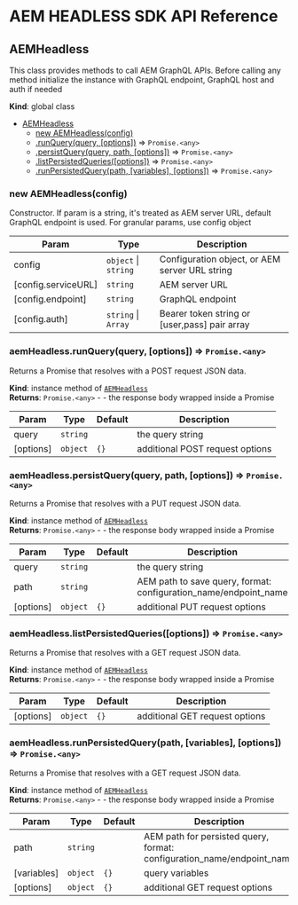 <!--
Copyright 2021 Adobe. All rights reserved.
This file is licensed to you under the Apache License, Version 2.0 (the "License");
you may not use this file except in compliance with the License. You may obtain a copy
of the License at http://www.apache.org/licenses/LICENSE-2.0

Unless required by applicable law or agreed to in writing, software distributed under
the License is distributed on an "AS IS" BASIS, WITHOUT WARRANTIES OR REPRESENTATIONS
OF ANY KIND, either express or implied. See the License for the specific language
governing permissions and limitations under the License.
-->
# AEM HEADLESS SDK API Reference

<a name="AEMHeadless"></a>

## AEMHeadless
This class provides methods to call AEM GraphQL APIs.
Before calling any method initialize the instance
with GraphQL endpoint, GraphQL host and auth if needed

**Kind**: global class  

* [AEMHeadless](#AEMHeadless)
    * [new AEMHeadless(config)](#new_AEMHeadless_new)
    * [.runQuery(query, [options])](#AEMHeadless+runQuery) ⇒ <code>Promise.&lt;any&gt;</code>
    * [.persistQuery(query, path, [options])](#AEMHeadless+persistQuery) ⇒ <code>Promise.&lt;any&gt;</code>
    * [.listPersistedQueries([options])](#AEMHeadless+listPersistedQueries) ⇒ <code>Promise.&lt;any&gt;</code>
    * [.runPersistedQuery(path, [variables], [options])](#AEMHeadless+runPersistedQuery) ⇒ <code>Promise.&lt;any&gt;</code>

<a name="new_AEMHeadless_new"></a>

### new AEMHeadless(config)
Constructor.
If param is a string, it's treated as AEM server URL, default GraphQL endpoint is used.
For granular params, use config object


| Param | Type | Description |
| --- | --- | --- |
| config | <code>object</code> \| <code>string</code> | Configuration object, or AEM server URL string |
| [config.serviceURL] | <code>string</code> | AEM server URL |
| [config.endpoint] | <code>string</code> | GraphQL endpoint |
| [config.auth] | <code>string</code> \| <code>Array</code> | Bearer token string or [user,pass] pair array |

<a name="AEMHeadless+runQuery"></a>

### aemHeadless.runQuery(query, [options]) ⇒ <code>Promise.&lt;any&gt;</code>
Returns a Promise that resolves with a POST request JSON data.

**Kind**: instance method of [<code>AEMHeadless</code>](#AEMHeadless)  
**Returns**: <code>Promise.&lt;any&gt;</code> - - the response body wrapped inside a Promise  

| Param | Type | Default | Description |
| --- | --- | --- | --- |
| query | <code>string</code> |  | the query string |
| [options] | <code>object</code> | <code>{}</code> | additional POST request options |

<a name="AEMHeadless+persistQuery"></a>

### aemHeadless.persistQuery(query, path, [options]) ⇒ <code>Promise.&lt;any&gt;</code>
Returns a Promise that resolves with a PUT request JSON data.

**Kind**: instance method of [<code>AEMHeadless</code>](#AEMHeadless)  
**Returns**: <code>Promise.&lt;any&gt;</code> - - the response body wrapped inside a Promise  

| Param | Type | Default | Description |
| --- | --- | --- | --- |
| query | <code>string</code> |  | the query string |
| path | <code>string</code> |  | AEM path to save query, format: configuration_name/endpoint_name |
| [options] | <code>object</code> | <code>{}</code> | additional PUT request options |

<a name="AEMHeadless+listPersistedQueries"></a>

### aemHeadless.listPersistedQueries([options]) ⇒ <code>Promise.&lt;any&gt;</code>
Returns a Promise that resolves with a GET request JSON data.

**Kind**: instance method of [<code>AEMHeadless</code>](#AEMHeadless)  
**Returns**: <code>Promise.&lt;any&gt;</code> - - the response body wrapped inside a Promise  

| Param | Type | Default | Description |
| --- | --- | --- | --- |
| [options] | <code>object</code> | <code>{}</code> | additional GET request options |

<a name="AEMHeadless+runPersistedQuery"></a>

### aemHeadless.runPersistedQuery(path, [variables], [options]) ⇒ <code>Promise.&lt;any&gt;</code>
Returns a Promise that resolves with a GET request JSON data.

**Kind**: instance method of [<code>AEMHeadless</code>](#AEMHeadless)  
**Returns**: <code>Promise.&lt;any&gt;</code> - - the response body wrapped inside a Promise  

| Param | Type | Default | Description |
| --- | --- | --- | --- |
| path | <code>string</code> |  | AEM path for persisted query, format: configuration_name/endpoint_name |
| [variables] | <code>object</code> | <code>{}</code> | query variables |
| [options] | <code>object</code> | <code>{}</code> | additional GET request options |

